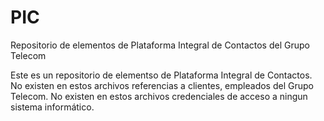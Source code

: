 # PIC
Repositorio de elementos de Plataforma Integral de Contactos del Grupo Telecom

Este es un repositorio de elementso de Plataforma Integral de Contactos. No existen en estos archivos referencias a clientes, empleados del Grupo Telecom. No existen en estos archivos credenciales de acceso a ningun sistema informático.

